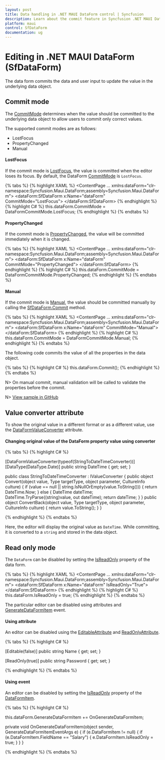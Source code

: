 ```yaml
---
layout: post
title: Data handling in .NET MAUI DataForm control | Syncfusion
description: Learn about the commit feature in Syncfusion .NET MAUI DataForm (SfDataForm) control in mobile and desktop applications from a single shared codebase.
platform: maui
control: SfDataForm
documentation: ug
---
```


# Editing in .NET MAUI DataForm (SfDataForm)

The data form commits the data and user input to update the value in the underlying data object.

## Commit mode

The [CommitMode](https://help.syncfusion.com/cr/maui/Syncfusion.Maui.DataForm.SfDataForm.html#Syncfusion_Maui_DataForm_SfDataForm_CommitMode) determines when the value should be committed to the underlying data object to allow users to commit only correct values.

The supported commit modes are as follows:

* LostFocus
* PropertyChanged
* Manual

#### LostFocus

If the commit mode is [LostFocus](https://help.syncfusion.com/cr/maui/Syncfusion.Maui.DataForm.DataFormCommitMode.html#Syncfusion_Maui_DataForm_DataFormCommitMode_LostFocus), the value is committed when the editor loses its focus. By default, the DataForm [CommitMode](https://help.syncfusion.com/cr/maui/Syncfusion.Maui.DataForm.SfDataForm.html#Syncfusion_Maui_DataForm_SfDataForm_CommitMode) is `LostFocus`.

{% tabs %}
{% highlight XAML %}
<ContentPage 
...
 xmlns:dataForm="clr-namespace:Syncfusion.Maui.DataForm;assembly=Syncfusion.Maui.DataForm">
    <dataForm:SfDataForm
        x:Name="dataForm"
        CommitMode="LostFocus">
    </dataForm:SfDataForm>
</ContentPage>
{% endhighlight %}
{% highlight C# %}
this.dataForm.CommitMode = DataFormCommitMode.LostFocus;
{% endhighlight %}
{% endtabs %}

#### PropertyChanged

If the commit mode is [PropertyChanged](https://help.syncfusion.com/cr/maui/Syncfusion.Maui.DataForm.DataFormCommitMode.html#Syncfusion_Maui_DataForm_DataFormCommitMode_PropertyChanged), the value will be committed immediately when it is changed.

{% tabs %}
{% highlight XAML %}
<ContentPage 
...
 xmlns:dataForm="clr-namespace:Syncfusion.Maui.DataForm;assembly=Syncfusion.Maui.DataForm">
    <dataForm:SfDataForm
        x:Name="dataForm"
        CommitMode="PropertyChanged">
    </dataForm:SfDataForm>
</ContentPage>
{% endhighlight %}
{% highlight C# %}
this.dataForm.CommitMode = DataFormCommitMode.PropertyChanged;
{% endhighlight %}
{% endtabs %}

#### Manual

If the commit mode is [Manual](https://help.syncfusion.com/cr/maui/Syncfusion.Maui.DataForm.DataFormCommitMode.html#Syncfusion_Maui_DataForm_DataFormCommitMode_Manual), the value should be committed manually by calling the [SfDataForm.Commit](https://help.syncfusion.com/cr/maui/Syncfusion.Maui.DataForm.SfDataForm.html#Syncfusion_Maui_DataForm_SfDataForm_Commit) method.

{% tabs %}
{% highlight XAML %}
<ContentPage 
...
 xmlns:dataForm="clr-namespace:Syncfusion.Maui.DataForm;assembly=Syncfusion.Maui.DataForm">
    <dataForm:SfDataForm
        x:Name="dataForm"
        CommitMode="Manual">
    </dataForm:SfDataForm>
</ContentPage>
{% endhighlight %}
{% highlight C# %}
this.dataForm.CommitMode = DataFormCommitMode.Manual;
{% endhighlight %}
{% endtabs %}

The following code commits the value of all the properties in the data object.

{% tabs %}
{% highlight C# %}
this.dataForm.Commit();
{% endhighlight %}
{% endtabs %}

N> On manual commit, manual validation will be called to validate the properties before the commit.

N> [View sample in GitHub](https://github.com/SyncfusionExamples/maui-dataform/tree/master/ManualCommit)

## Value converter attribute

To show the original value in a different format or as a different value, use the [DataFormValueConverter](https://help.syncfusion.com/cr/maui/Syncfusion.Maui.DataForm.DataFormValueConverterAttribute.html) attribute.

#### Changing original value of the DataForm property value using converter

{% tabs %}
{% highlight C# %}

[DataFormValueConverter(typeof(StringToDateTimeConverter))]
[DataType(DataType.Date)]
public string DateTime { get; set; }

public class StringToDateTimeConverter : IValueConverter
{
    public object Convert(object value, Type targetType, object parameter, CultureInfo culture)
    {
        if (value == null || string.IsNullOrEmpty(value.ToString()))
        {
            return DateTime.Now;
        }
        else
        {
            DateTime dateTime;
            DateTime.TryParse((string)value, out dateTime);
            return dateTime;
        }
    }
    public object ConvertBack(object value, Type targetType, object parameter, CultureInfo culture)
    {
        return value.ToString();
    }
}

{% endhighlight %}
{% endtabs %}

Here, the editor will display the original value as `DateTime`. While committing, it is converted to a `string` and stored in the data object.

## Read only mode

The `DataForm` can be disabled by setting the [IsReadOnly](https://help.syncfusion.com/cr/maui/Syncfusion.Maui.DataForm.SfDataForm.html#Syncfusion_Maui_DataForm_SfDataForm_IsReadOnly) property of the data form.

{% tabs %}
{% highlight XAML %}
<ContentPage 
...
xmlns:dataForm="clr-namespace:Syncfusion.Maui.DataForm;assembly=Syncfusion.Maui.DataForm">
    <dataForm:SfDataForm
        x:Name="dataForm" 
        IsReadOnly="True">
    </dataForm:SfDataForm>
</ContentPage>
{% endhighlight %}
{% highlight C# %}
this.dataForm.IsReadOnly = true;
{% endhighlight %}
{% endtabs %}

The particular editor can be disabled using attributes and [GenerateDataFormItem](https://help.syncfusion.com/cr/maui/Syncfusion.Maui.DataForm.SfDataForm.html#Syncfusion_Maui_DataForm_SfDataForm_GenerateDataFormItem) event.

#### Using attribute

An editor can be disabled using the [EditableAttribute](https://learn.microsoft.com/en-us/dotnet/api/system.componentmodel.dataannotations.editableattribute?view=net-7.0) and [ReadOnlyAttribute](https://learn.microsoft.com/en-us/dotnet/api/system.componentmodel.readonlyattribute?view=net-6.0).

{% tabs %}
{% highlight C# %}

[Editable(false)]
public string Name { get; set; }

[ReadOnly(true)]
public string Password { get; set; }

{% endhighlight %}
{% endtabs %}

#### Using event

An editor can be disabled by setting the [IsReadOnly](https://help.syncfusion.com/cr/maui/Syncfusion.Maui.DataForm.DataFormItem.html#Syncfusion_Maui_DataForm_DataFormItem_IsReadOnly) property of the [DataFormItem](https://help.syncfusion.com/cr/maui/Syncfusion.Maui.DataForm.DataFormItem.html).

{% tabs %}
{% highlight C# %}

this.dataForm.GenerateDataFormItem += OnGenerateDataFormItem;

private void OnGenerateDataFormItem(object sender, GenerateDataFormItemEventArgs e)
{
    if (e.DataFormItem != null)
    {
        if (e.DataFormItem.FieldName == "Salary")
        {
            e.DataFormItem.IsReadOnly = true;
        }
    }
}

{% endhighlight %}
{% endtabs %}